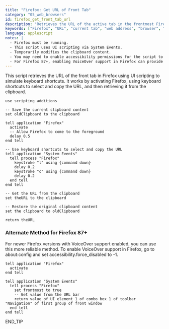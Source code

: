 ```yaml
---
title: "Firefox: Get URL of Front Tab"
category: "05_web_browsers"
id: firefox_get_front_tab_url
description: "Retrieves the URL of the active tab in the frontmost Firefox window using UI scripting."
keywords: ["Firefox", "URL", "current tab", "web address", "browser", "clipboard"]
language: applescript
notes: |
  - Firefox must be running.
  - This script uses UI scripting via System Events.
  - Temporarily modifies the clipboard content.
  - You may need to enable accessibility permissions for the script to work.
  - For Firefox 87+, enabling VoiceOver support in Firefox can provide more reliable results (see alternate method in script).
---
```


This script retrieves the URL of the front tab in Firefox using UI scripting to simulate keyboard shortcuts. It works by activating Firefox, using keyboard shortcuts to select and copy the URL, and then retrieving it from the clipboard.

```applescript
use scripting additions

-- Save the current clipboard content
set oldClipboard to the clipboard

tell application "Firefox"
  activate
  -- Allow Firefox to come to the foreground
  delay 0.5
end tell

-- Use keyboard shortcuts to select and copy the URL
tell application "System Events"
  tell process "Firefox"
    keystroke "l" using {command down}
    delay 0.2
    keystroke "c" using {command down}
    delay 0.2
  end tell
end tell

-- Get the URL from the clipboard
set theURL to the clipboard

-- Restore the original clipboard content
set the clipboard to oldClipboard

return theURL
```

### Alternate Method for Firefox 87+

For newer Firefox versions with VoiceOver support enabled, you can use this more reliable method. To enable VoiceOver support in Firefox, go to about:config and set accessibility.force_disabled to -1.

```applescript
tell application "Firefox"
  activate
end tell

tell application "System Events"
  tell process "Firefox"
    set frontmost to true
    -- Get value from the URL bar
    return value of UI element 1 of combo box 1 of toolbar "Navigation" of first group of front window
  end tell
end tell
```
END_TIP